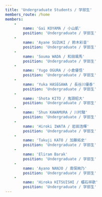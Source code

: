 ```yaml
---
title: 'Undergraduate Students / 学部生'
members_route: /home
members:
    -
        name: 'Gai KOYAMA / 小山凱'
        position: 'Undergraduate / 学部生'
    -
        name: 'Ayane SUZUKI / 鈴木彩音'
        position: 'Undergraduate / 学部生'
    -
        name: 'Souma WADA / 和田颯馬'
        position: 'Undergraduate / 学部生'
    -
        name: 'Yugo OGURA / 小倉優悟'
        position: 'Undergraduate / 学部生'
    -
        name: 'Yuka HASEGAWA / 長谷川優香'
        position: 'Undergraduate / 学部生'
    -
        name: 'Shota KITO / 鬼頭昭大'
        position: 'Undergraduate / 学部生'
    -
        name: 'Shun KAWAMURA / 川村駿'
        position: 'Undergraduate / 学部生'
    -
        name: 'Hiroki IWATA / 岩田浩暉'
        position: 'Undergraduate / 学部生'
    -
        name: 'Takuji KATO / 加藤拓史'
        position: 'Undergraduate / 学部生'
    -
        name: 'Eliram Barak'
        position: 'Undergraduate / 学部生'
    -
        name: 'Ayano NANJO / 南保絢乃'
        position: 'Undergraduate / 学部生'
    -
        name: 'Hiroka HITSUISHI / 櫃石祥歌'
        position: 'Undergraduate / 学部生'
---
```


